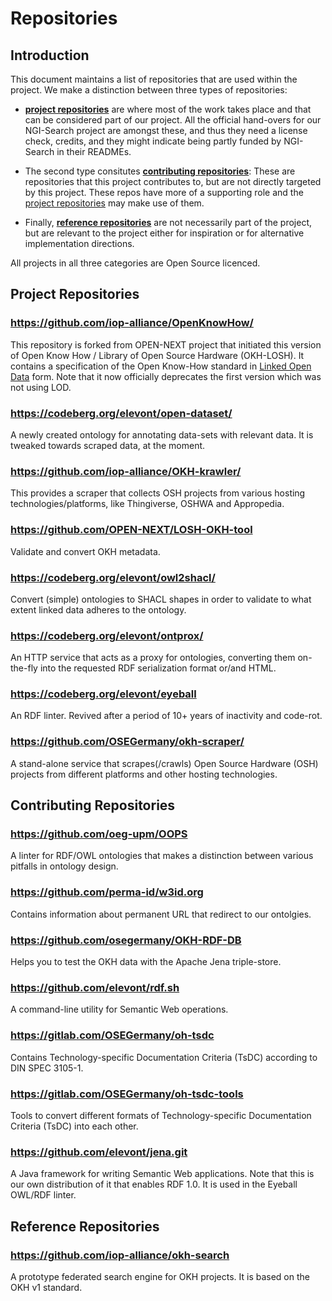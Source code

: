 # Repositories

## Introduction

This document maintains a list of repositories that are used within the
project.  We make a distinction between three types of repositories:

- **[project repositories]** are where most of the work takes place
and that can be considered part of our project.
All the official hand-overs for our NGI-Search project are amongst these,
and thus they need a license check, credits, and they might indicate
being partly funded by NGI-Search in their READMEs.

- The second type consitutes **[contributing repositories]**:
These are repositories that this project contributes to,
but are not directly targeted by this project.
These repos have more of a supporting role
and the [project repositories] may make use of them.

- Finally, **[reference repositories]** are not necessarily part of the project,
but are relevant to the project either for inspiration
or for alternative implementation directions.

All projects in all three categories are Open Source licenced.

## Project Repositories

### https://github.com/iop-alliance/OpenKnowHow/

This repository is forked from OPEN-NEXT project that initiated this version of
Open Know How / Library of Open Source Hardware (OKH-LOSH).  It contains a
specification of the Open Know-How standard in [Linked Open Data][LOD] form.
Note that it now officially deprecates the first version
which was not using LOD.

### https://codeberg.org/elevont/open-dataset/

A newly created ontology for annotating data-sets with relevant data.
It is tweaked towards scraped data, at the moment.

### https://github.com/iop-alliance/OKH-krawler/

This provides a scraper that collects OSH projects
from various hosting technologies/platforms,
like Thingiverse, OSHWA and Appropedia.

### https://github.com/OPEN-NEXT/LOSH-OKH-tool

Validate and convert OKH metadata.

### https://codeberg.org/elevont/owl2shacl/

Convert (simple) ontologies to SHACL shapes in order to validate to what extent
linked data adheres to the ontology.

### https://codeberg.org/elevont/ontprox/

An HTTP service that acts as a proxy for ontologies,
converting them on-the-fly into the requested RDF serialization format or/and HTML.

### https://codeberg.org/elevont/eyeball

An RDF linter.
Revived after a period of 10+ years of inactivity and code-rot.

### https://github.com/OSEGermany/okh-scraper/

A stand-alone service that scrapes(/crawls) Open Source Hardware (OSH) projects from different platforms and other hosting technologies.

## Contributing Repositories

### https://github.com/oeg-upm/OOPS

A linter for RDF/OWL ontologies that makes a distinction between various pitfalls in ontology design.

### https://github.com/perma-id/w3id.org

Contains information about permanent URL that redirect to our ontolgies.

### https://github.com/osegermany/OKH-RDF-DB

Helps you to test the OKH data with the Apache Jena triple-store.

### https://github.com/elevont/rdf.sh

A command-line utility for Semantic Web operations.

### https://gitlab.com/OSEGermany/oh-tsdc

Contains Technology-specific Documentation Criteria (TsDC) according to DIN SPEC 3105-1.

### https://gitlab.com/OSEGermany/oh-tsdc-tools

Tools to convert different formats of Technology-specific Documentation Criteria (TsDC) into each other.

### https://github.com/elevont/jena.git

A Java framework for writing Semantic Web applications.  Note that this is our
own distribution of it that enables RDF 1.0.  It is used in the Eyeball OWL/RDF
linter.

## Reference Repositories

### https://github.com/iop-alliance/okh-search

A prototype federated search engine for OKH projects.  It is based on the OKH
v1 standard.

[Project repositories]: #project-repositories
[contributing repositories]: #contributing-repositories
[reference repositories]: #reference-repositories
[LOD]: https://en.wikipedia.org/wiki/Linked_data#Linked_open_data
[LOV]: https://lov.linkeddata.es/
